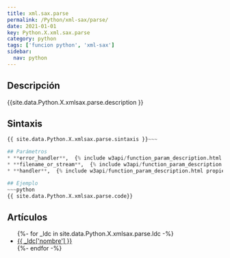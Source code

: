 ```yaml
---
title: xml.sax.parse
permalink: /Python/xml-sax/parse/
date: 2021-01-01
key: Python.X.xml.sax.parse
category: python
tags: ['funcion python', 'xml-sax']
sidebar: 
  nav: python
---
```


## Descripción
{{site.data.Python.X.xmlsax.parse.description }}

## Sintaxis
~~~python
{{ site.data.Python.X.xmlsax.parse.sintaxis }}~~~

## Parámetros
* **error_handler**,  {% include w3api/function_param_description.html propiedad=site.data.Python.X.xml.sax.parse valor="error_handler" %}
* **filename_or_stream**,  {% include w3api/function_param_description.html propiedad=site.data.Python.X.xml.sax.parse valor="filename_or_stream" %}
* **handler**,  {% include w3api/function_param_description.html propiedad=site.data.Python.X.xml.sax.parse valor="handler" %}

## Ejemplo
~~~python
{{ site.data.Python.X.xmlsax.parse.code}}
~~~

## Artículos
<ul>
{%- for _ldc in site.data.Python.X.xmlsax.parse.ldc -%}
   <li>
       <a href="{{_ldc['url'] }}">{{ _ldc['nombre'] }}</a>
   </li>
{%- endfor -%}
</ul>
